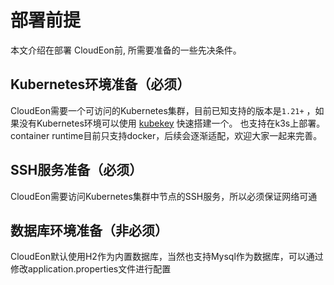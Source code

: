 # 部署前提



本文介绍在部署 CloudEon前, 所需要准备的一些先决条件。


## Kubernetes环境准备（必须）
CloudEon需要一个可访问的Kubernetes集群，目前已知支持的版本是`1.21+` ，如果没有Kubernetes环境可以使用 [kubekey](https://github.com/kubesphere/kubekey) 快速搭建一个。
也支持在k3s上部署。
container runtime目前只支持docker，后续会逐渐适配，欢迎大家一起来完善。

## SSH服务准备（必须）
CloudEon需要访问Kubernetes集群中节点的SSH服务，所以必须保证网络可通

## 数据库环境准备（非必须）
CloudEon默认使用H2作为内置数据库，当然也支持Mysql作为数据库，可以通过修改application.properties文件进行配置